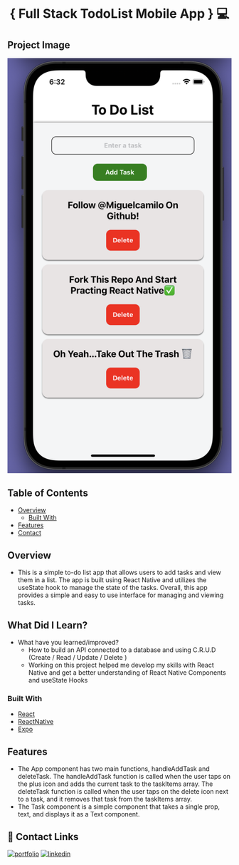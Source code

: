 <h1 align="center">{ Full Stack TodoList Mobile App } 💻 </h1>

## Project Image

![screen shot](./assets/readme.png)

<!-- TABLE OF CONTENTS -->

## Table of Contents

- [Overview](#overview)
  - [Built With](#built-with)
- [Features](#features)
- [Contact](#contact)

<!-- OVERVIEW -->

## Overview
- This is a simple to-do list app that allows users to add tasks and view them in a list. The app is built using React Native and utilizes the useState hook to manage the state of the tasks.
Overall, this app provides a simple and easy to use interface for managing and viewing tasks.

## What Did I Learn?
- What have you learned/improved?
  - How to build an API connected to a database and using C.R.U.D (Create / Read / Update / Delete )
  - Working on this project helped me develop my skills with React Native and get a better understanding of React Native Components and useState Hooks

### Built With

<!-- This section should list any major frameworks that you built your project using. Here are a few examples.-->

- [React](https://reactjs.org/)
- [ReactNative](https://reactnative.dev)
- [Expo](https://expo.dev)

## Features

- The App component has two main functions, handleAddTask and deleteTask. The handleAddTask function is called when the user taps on the plus icon and adds the current task to the taskItems array. The deleteTask function is called when the user taps on the delete icon next to a task, and it removes that task from the taskItems array.
- The Task component is a simple component that takes a single prop, text, and displays it as a Text component.

## 🔗 Contact Links
[![portfolio](https://img.shields.io/badge/my_portfolio-000?style=for-the-badge&logo=ko-fi&logoColor=white)](https://miguelcamilo.dev)
[![linkedin](https://img.shields.io/badge/linkedin-0A66C2?style=for-the-badge&logo=linkedin&logoColor=white)](https://www.linkedin.com/in/miguel-camilo/)
